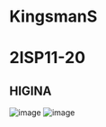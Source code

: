 # KingsmanS
# 2ISP11-20
## HIGINA
![image](https://github.com/otravleno/KingsmanS/assets/126570564/f3b76af8-d8a9-45a7-8b18-b0d909793a5c)
![image](https://user-images.githubusercontent.com/126570564/224988467-f0cbbc67-3003-4d58-8bb7-6763c168b9bf.png)
